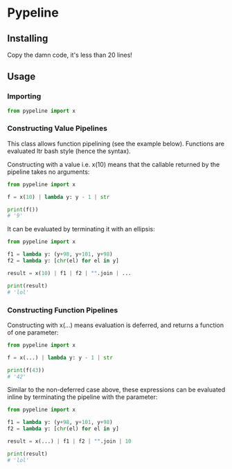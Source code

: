 # Pypeline

## Installing

Copy the damn code, it's less than 20 lines!

## Usage

### Importing

```python
from pypeline import x
```

### Constructing Value Pipelines

This class allows function pipelining (see the example below).
Functions are evaluated ltr bash style (hence the syntax).

Constructing with a value i.e. x(10) means that the callable 
returned by the pipeline takes no arguments:

```python
from pypeline import x

f = x(10) | lambda y: y - 1 | str

print(f())
# '9'
```
It can be evaluated by terminating it with an ellipsis:
 
```python
from pypeline import x

f1 = lambda y: (y+98, y+101, y+98)
f2 = lambda y: [chr(el) for el in y]

result = x(10) | f1 | f2 | "".join | ...

print(result)
# 'lol'
```

### Constructing Function Pipelines

Constructing with x(...) means evaluation is deferred, and returns a 
function of one parameter:

```python
from pypeline import x

f = x(...) | lambda y: y - 1 | str

print(f(43))
# '42'
```

Similar to the non-deferred case above, these expressions can be 
evaluated inline by terminating the pipeline with the parameter:

```python
from pypeline import x

f1 = lambda y: (y+98, y+101, y+98)
f2 = lambda y: [chr(el) for el in y]

result = x(...) | f1 | f2 | "".join | 10

print(result)
# 'lol'
```
